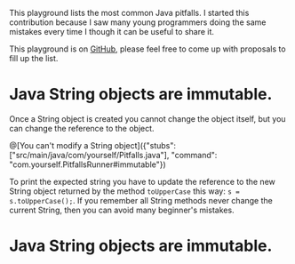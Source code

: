 This playground lists the most common Java pitfalls. I started this contribution because I saw many young programmers doing the same mistakes every time I though it can be useful to share it.

This playground is on [GitHub](https://github.com), please feel free to come up with proposals to fill up the list.

# Java String objects are immutable.
Once a String object is created you cannot change the object itself, but you can change the reference to the object.

@[You can't modify a String object]({"stubs": ["src/main/java/com/yourself/Pitfalls.java"], "command": "com.yourself.PitfallsRunner#immutable"})

To print the expected string you have to update the reference to the new String object returned by the method `toUpperCase` this way: `s = s.toUpperCase();`.
If you remember all String methods never change the current String, then you can avoid many beginner's mistakes.

# Java String objects are immutable.